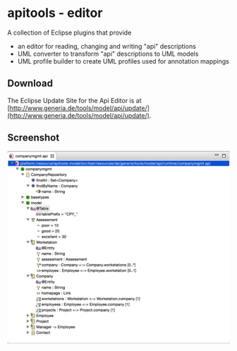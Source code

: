 # apitools - editor

A collection of Eclipse plugins that provide 

- an editor for reading, changing and writing "api" descriptions
- UML converter to transform "api" descriptions to UML models
- UML profile builder to create UML profiles used for annotation mappings

## Download

The Eclipse Update Site for the Api Editor is at [http://www.generia.de/tools/model/api/update/](http://www.generia.de/tools/model/api/update/).

## Screenshot

!["api" editor](api-editor.png "api-editor")

